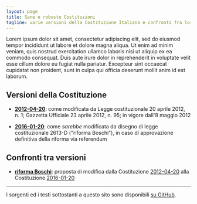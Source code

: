 ```yaml
---
layout: page
title: Sane e robuste Costituzioni
tagline: varie versioni della Costituzione Italiana e confronti fra loro
---
```


Lorem ipsum dolor sit amet, consectetur adipiscing elit, sed do eiusmod tempor
incididunt ut labore et dolore magna aliqua. Ut enim ad minim veniam, quis
nostrud exercitation ullamco laboris nisi ut aliquip ex ea commodo
consequat. Duis aute irure dolor in reprehenderit in voluptate velit esse
cillum dolore eu fugiat nulla pariatur. Excepteur sint occaecat cupidatat non
proident, sunt in culpa qui officia deserunt mollit anim id est laborum.

## Versioni della Costituzione

* **[2012-04-20](fulltext/2012-04-20)**: come modificata da Legge
  costituzionale 20 aprile 2012, n. 1; Gazzetta Ufficiale 23 aprile 2012,
  n. 95; in vigore dall'8 maggio 2012

* **[2016-01-20](fulltext/2016-01-20)**: come *sarebbe* modificata da disegno
  di legge costituzionale 2613-D ("riforma Boschi"), in caso di approvazione
  definitiva della riforma via referendum


## Confronti tra versioni

* **[riforma Boschi](diff/2012-04-20/2016-01-20)**: proposta di modifica dalla
  Costituzione [2012-04-20](fulltext/2012-04-20) alla Costituzione
  [2016-01-20](fulltext/2012-04-20)

---

I sorgenti ed i testi sottostanti a questo sito sono disponibili
[su GitHub](https://github.com/zacchiro/costituzione).
